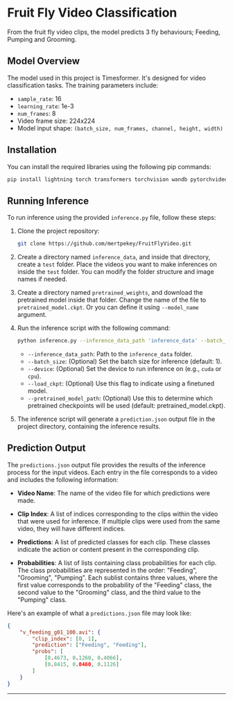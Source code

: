# Fruit Fly Video Classification

From the fruit fly video clips, the model predicts 3 fly behaviours; Feeding, Pumping and Grooming.

## Model Overview

The model used in this project is Timesformer. It's designed for video classification tasks. The training parameters include:
- `sample_rate`: 16
- `learning_rate`: 1e-3
- `num_frames`: 8
- Video frame size: 224x224
- Model input shape: `(batch_size, num_frames, channel, height, width)`

## Installation

You can install the required libraries using the following pip commands:

```bash
pip install lightning torch transformers torchvision wandb pytorchvideo
```

## Running Inference

To run inference using the provided `inference.py` file, follow these steps:

1. Clone the project repository:

    ```bash
    git clone https://github.com/mertpekey/FruitFlyVideo.git
    ```

2. Create a directory named `inference_data`, and inside that directory, create a `test` folder. Place the videos you want to make inferences on inside the `test` folder. You can modify the folder structure and image names if needed.

3. Create a directory named `pretrained_weights`, and download the pretrained model inside that folder. Change the name of the file to `pretrained_model.ckpt`. Or you can define it using `--model_name` argument.

4. Run the inference script with the following command:

    ```bash
    python inference.py --inference_data_path 'inference_data' --batch_size 1 --device cuda --load_ckpt
    ```

   - `--inference_data_path`: Path to the `inference_data` folder.
   - `--batch_size`: (Optional) Set the batch size for inference (default: 1).
   - `--device`: (Optional) Set the device to run inference on (e.g., `cuda` or `cpu`).
   - `--load_ckpt`: (Optional) Use this flag to indicate using a finetuned model.
   - `--pretrained_model_path`: (Optional) Use this to determine which pretrained checkpoints will be used (default: pretrained_model.ckpt).

4. The inference script will generate a `prediction.json` output file in the project directory, containing the inference results.

## Prediction Output

The `predictions.json` output file provides the results of the inference process for the input videos. Each entry in the file corresponds to a video and includes the following information:

- **Video Name**: The name of the video file for which predictions were made.

- **Clip Index**: A list of indices corresponding to the clips within the video that were used for inference. If multiple clips were used from the same video, they will have different indices.

- **Predictions**: A list of predicted classes for each clip. These classes indicate the action or content present in the corresponding clip.

- **Probabilities**: A list of lists containing class probabilities for each clip. The class probabilities are represented in the order: "Feeding", "Grooming", "Pumping". Each sublist contains three values, where the first value corresponds to the probability of the "Feeding" class, the second value to the "Grooming" class, and the third value to the "Pumping" class.

Here's an example of what a `predictions.json` file may look like:

```json
{
    "v_feeding_g01_100.avi": {
        "clip_index": [0, 1],
        "prediction": ["Feeding", "Feeding"],
        "probs": [
            [0.4673, 0.1260, 0.4066],
            [0.8415, 0.0460, 0.1126]
        ]
    }
}
```

---
